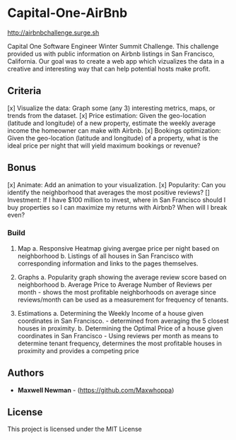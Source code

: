 # Capital-One-AirBnb
http://airbnbchallenge.surge.sh

Capital One Software Engineer Winter Summit Challenge. This challenge provided us with public information on Airbnb listings in San Francisco, California. Our goal was to create a web app which vizualizes the data in a creative and interesting way that can help potential hosts make profit.

## Criteria

[x] Visualize the data: Graph some (any 3) interesting metrics, maps, or trends from the dataset.
[x] Price estimation: Given the geo-location (latitude and longitude) of a new property, estimate the weekly average income the homeowner can make with Airbnb.
[x] Bookings optimization: Given the geo-location (latitude and longitude) of a property, what is the ideal price per night that will yield maximum bookings or revenue?

## Bonus

[x] Animate: Add an animation to your visualization.
[x] Popularity: Can you identify the neighborhood that averages the most positive reviews?
[] Investment: If I have $100 million to invest, where in San Francisco should I buy properties so I can maximize my returns with Airbnb? When will I break even?

### Build

1. Map
	a. Responsive Heatmap giving avergae price per night based on neighborhood
	b. Listings of all houses in San Francisco with corresponding information and links to the pages themselves.

2. Graphs
	a. Popularity graph showing the average review score based on neighborhood
	b. Average Price to Average Number of Reviews per month - shows the most profitable neighborhoods on average since reviews/month can be used as a measurement for frequency of tenants.

3. Estimations
	a. Determining the Weekly Income of a house given coordinates in San Francisco. - determined from averaging the 5 closest houses in proximity.
	b. Determining the Optimal Price of a house given coordinates in San Francisco - Using reviews per month as means to determine tenant frequency, determines the most profitable houses in proximity and provides a competing price 

## Authors

* **Maxwell Newman** - (https://github.com/Maxwhoppa)

## License

This project is licensed under the MIT License

